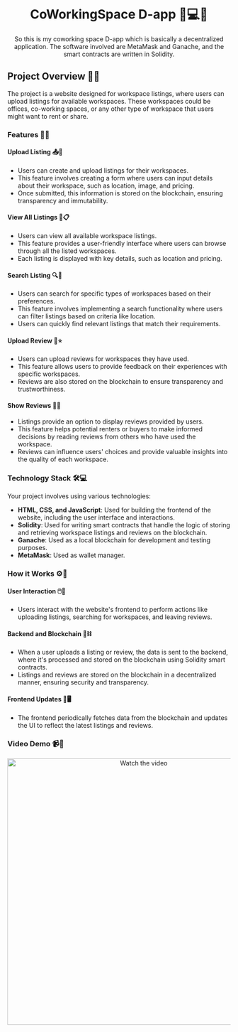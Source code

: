 <!DOCTYPE html>
<html lang="en">
<head>
    <meta charset="UTF-8">
    <meta name="viewport" content="width=device-width, initial-scale=1.0">
</head>
<body>

<h1 align="center">CoWorkingSpace D-app 🏢💻🌐</h1>

<p align="center">
    So this is my coworking space D-app which is basically a decentralized application. The software involved are MetaMask and Ganache, and the smart contracts are written in Solidity.
</p>

<h2>Project Overview 📜✨</h2>
<p>
    The project is a website designed for workspace listings, where users can upload listings for available workspaces. These workspaces could be offices, co-working spaces, or any other type of workspace that users might want to rent or share.
</p>

<h3>Features 🚀🔧</h3>

<h4>Upload Listing 📤🏢</h4>
<ul>
    <li>Users can create and upload listings for their workspaces.</li>
    <li>This feature involves creating a form where users can input details about their workspace, such as location, image, and pricing.</li>
    <li>Once submitted, this information is stored on the blockchain, ensuring transparency and immutability.</li>
</ul>

<h4>View All Listings 👀📋</h4>
<ul>
    <li>Users can view all available workspace listings.</li>
    <li>This feature provides a user-friendly interface where users can browse through all the listed workspaces.</li>
    <li>Each listing is displayed with key details, such as location and pricing.</li>
</ul>

<h4>Search Listing 🔍📍</h4>
<ul>
    <li>Users can search for specific types of workspaces based on their preferences.</li>
    <li>This feature involves implementing a search functionality where users can filter listings based on criteria like location.</li>
    <li>Users can quickly find relevant listings that match their requirements.</li>
</ul>

<h4>Upload Review 📝⭐</h4>
<ul>
    <li>Users can upload reviews for workspaces they have used.</li>
    <li>This feature allows users to provide feedback on their experiences with specific workspaces.</li>
    <li>Reviews are also stored on the blockchain to ensure transparency and trustworthiness.</li>
</ul>

<h4>Show Reviews 📢📝</h4>
<ul>
    <li>Listings provide an option to display reviews provided by users.</li>
    <li>This feature helps potential renters or buyers to make informed decisions by reading reviews from others who have used the workspace.</li>
    <li>Reviews can influence users' choices and provide valuable insights into the quality of each workspace.</li>
</ul>

<h3>Technology Stack 🛠️💻</h3>
<p>Your project involves using various technologies:</p>
<ul>
    <li><strong>HTML, CSS, and JavaScript</strong>: Used for building the frontend of the website, including the user interface and interactions.</li>
    <li><strong>Solidity</strong>: Used for writing smart contracts that handle the logic of storing and retrieving workspace listings and reviews on the blockchain.</li>
    <li><strong>Ganache</strong>: Used as a local blockchain for development and testing purposes.</li>
    <li><strong>MetaMask</strong>: Used as wallet manager.</li>
</ul>

<h3>How it Works ⚙️🔗</h3>

<h4>User Interaction 🖱️💬</h4>
<ul>
    <li>Users interact with the website's frontend to perform actions like uploading listings, searching for workspaces, and leaving reviews.</li>
</ul>

<h4>Backend and Blockchain 💾⛓️</h4>
<ul>
    <li>When a user uploads a listing or review, the data is sent to the backend, where it's processed and stored on the blockchain using Solidity smart contracts.</li>
    <li>Listings and reviews are stored on the blockchain in a decentralized manner, ensuring security and transparency.</li>
</ul>

<h4>Frontend Updates 🔄🖥️</h4>
<ul>
    <li>The frontend periodically fetches data from the blockchain and updates the UI to reflect the latest listings and reviews.</li>
</ul>
<h3>Video Demo 📹🎥</h3>
<p align="center">
  <a href="https://youtu.be/sGOXX9iZYFM">
    <img src="" alt="Watch the video" width="600">
  </a>
</p>
